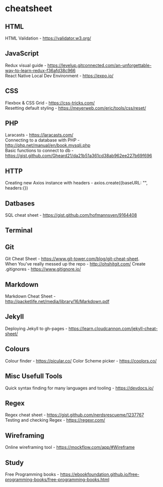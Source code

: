 # cheatsheet

HTML
---
HTML Validation - https://validator.w3.org/

JavaScript
---
Redux visual guide - https://levelup.gitconnected.com/an-unforgettable-way-to-learn-redux-f36afd38c966    
React Native Local Dev Environment - https://expo.io/    

CSS
---
Flexbox & CSS Grid - https://css-tricks.com/       
Resetting default styling - https://meyerweb.com/eric/tools/css/reset/

PHP
---
Laracasts - https://laracasts.com/     
Connecting to a database with PHP - http://php.net/manual/en/book.mysqli.php      
Basic functions to connect to db - https://gist.github.com/Gheard21/da21b51a361cd38ab962ee227b69f696

HTTP
---
Creating new Axios instance with headers - axios.create({baseURL: "", headers:{})

Datbases
---
SQL cheat sheet - https://gist.github.com/hofmannsven/9164408


Terminal
---

Git
---
Git Cheat Sheet - https://www.git-tower.com/blog/git-cheat-sheet.   
When You've really messed up the repo - http://ohshitgit.com/
Create .gitignores - https://www.gitignore.io/

Markdown
---
Markdown Cheat Sheet - http://packetlife.net/media/library/16/Markdown.pdf

Jekyll
---
Deploying Jekyll to gh-pages - https://learn.cloudcannon.com/jekyll-cheat-sheet/

Colours
---
Colour finder - https://picular.co/
Color Scheme picker - https://coolors.co/

Misc Usefull Tools
---
Quick syntax finding for many languages and tooling - https://devdocs.io/

Regex
---
Regex cheat sheet - https://gist.github.com/nerdsrescueme/1237767       
Testing and checking Regex - https://regexr.com/

Wireframing
---    
Online wireframing tool - https://mockflow.com/app/#Wireframe

Study    
---    
Free Programming books - https://ebookfoundation.github.io/free-programming-books/free-programming-books.html

